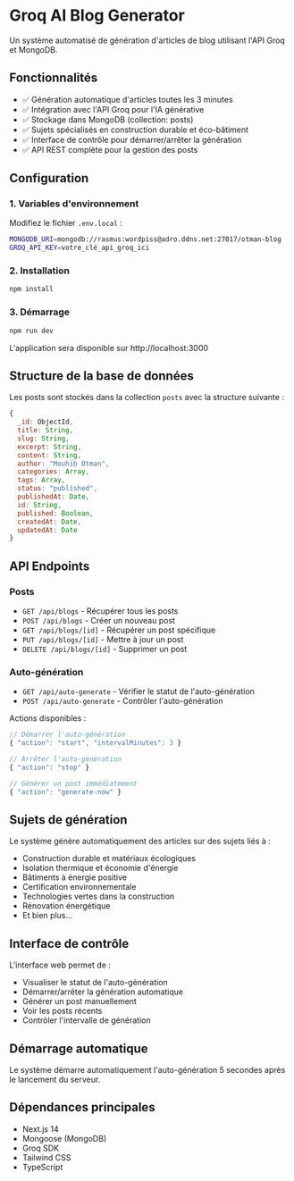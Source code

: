 # Groq AI Blog Generator

Un système automatisé de génération d'articles de blog utilisant l'API Groq et MongoDB.

## Fonctionnalités

- ✅ Génération automatique d'articles toutes les 3 minutes
- ✅ Intégration avec l'API Groq pour l'IA générative
- ✅ Stockage dans MongoDB (collection: posts)
- ✅ Sujets spécialisés en construction durable et éco-bâtiment
- ✅ Interface de contrôle pour démarrer/arrêter la génération
- ✅ API REST complète pour la gestion des posts

## Configuration

### 1. Variables d'environnement

Modifiez le fichier `.env.local` :

```bash
MONGODB_URI=mongodb://rasmus:wordpiss@adro.ddns.net:27017/otman-blog
GROQ_API_KEY=votre_clé_api_groq_ici
```

### 2. Installation

```bash
npm install
```

### 3. Démarrage

```bash
npm run dev
```

L'application sera disponible sur http://localhost:3000

## Structure de la base de données

Les posts sont stockés dans la collection `posts` avec la structure suivante :

```javascript
{
  _id: ObjectId,
  title: String,
  slug: String,
  excerpt: String,
  content: String,
  author: "Mouhib Otman",
  categories: Array,
  tags: Array,
  status: "published",
  publishedAt: Date,
  id: String,
  published: Boolean,
  createdAt: Date,
  updatedAt: Date
}
```

## API Endpoints

### Posts
- `GET /api/blogs` - Récupérer tous les posts
- `POST /api/blogs` - Créer un nouveau post
- `GET /api/blogs/[id]` - Récupérer un post spécifique
- `PUT /api/blogs/[id]` - Mettre à jour un post
- `DELETE /api/blogs/[id]` - Supprimer un post

### Auto-génération
- `GET /api/auto-generate` - Vérifier le statut de l'auto-génération
- `POST /api/auto-generate` - Contrôler l'auto-génération

Actions disponibles :
```javascript
// Démarrer l'auto-génération
{ "action": "start", "intervalMinutes": 3 }

// Arrêter l'auto-génération
{ "action": "stop" }

// Générer un post immédiatement
{ "action": "generate-now" }
```

## Sujets de génération

Le système génère automatiquement des articles sur des sujets liés à :
- Construction durable et matériaux écologiques
- Isolation thermique et économie d'énergie
- Bâtiments à énergie positive
- Certification environnementale
- Technologies vertes dans la construction
- Rénovation énergétique
- Et bien plus...

## Interface de contrôle

L'interface web permet de :
- Visualiser le statut de l'auto-génération
- Démarrer/arrêter la génération automatique
- Générer un post manuellement
- Voir les posts récents
- Contrôler l'intervalle de génération

## Démarrage automatique

Le système démarre automatiquement l'auto-génération 5 secondes après le lancement du serveur.

## Dépendances principales

- Next.js 14
- Mongoose (MongoDB)
- Groq SDK
- Tailwind CSS
- TypeScript
